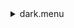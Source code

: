 <details><summary>dark.menu</summary><blockquote><pre><details><summary>dark.cbk</summary><blockquote><pre><details><summary>Dark.rcp</summary><blockquote><pre>shut	in
data	rcam	both	656.28	4
data	rcam	both	656.28	4
</pre></blockquote></details></pre></blockquote></details></pre></blockquote></details>